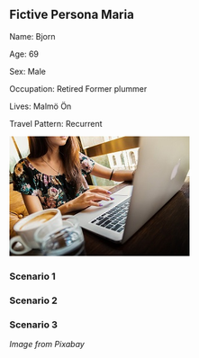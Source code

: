 ## Fictive Persona Maria
Name: Bjorn

Age: 69

Sex: Male

Occupation: Retired Former plummer

Lives: Malmö Ön

Travel Pattern: Recurrent

![Bjorn](https://github.com/k3larra/commuter/raw/master/images/Maria321.jpg)

### Scenario 1

### Scenario 2


### Scenario 3



*Image from Pixabay*
